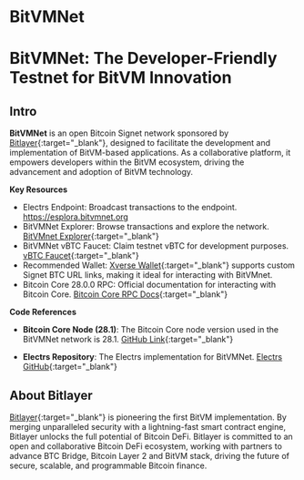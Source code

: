 # BitVMNet

# BitVMNet: The Developer-Friendly Testnet for BitVM Innovation

## Intro
**BitVMNet** is an open Bitcoin Signet network sponsored by [Bitlayer](https://x.com/BitlayerLabs){:target="_blank"}, designed to facilitate the development and implementation of BitVM-based applications. As a collaborative platform, it empowers developers within the BitVM ecosystem, driving the advancement and adoption of BitVM technology.




**Key Resources**
- Electrs Endpoint: Broadcast transactions to the endpoint. https://esplora.bitvmnet.org
- BitVMNet Explorer: Browse transactions and explore the network. [BitVMnet Explorer](https://mempool.bitvmnet.org/){:target="_blank"}
- BitVMNet vBTC Faucet: Claim testnet vBTC for development purposes. [vBTC Faucet](https://www.thefaucet.org/Bitcoin/Bitvmnet){:target="_blank"}
- Recommended Wallet: [Xverse Wallet](https://www.xverse.app/){:target="_blank"} supports custom Signet BTC URL links, making it ideal for interacting with BitVMnet.
- Bitcoin Core 28.0.0 RPC: Official documentation for interacting with Bitcoin Core. [Bitcoin Core RPC Docs](https://bitcoincore.org/en/doc/28.0.0/){:target="_blank"}

**Code References**

- **Bitcoin Core Node (28.1)**: The Bitcoin Core node version used in the BitVMNet network is 28.1. [GitHub Link](https://github.com/bitcoin/bitcoin){:target="_blank"}

- **Electrs Repository**: The Electrs implementation for BitVMNet. [Electrs GitHub](https://github.com/Blockstream/electrs){:target="_blank"}




## About Bitlayer

[Bitlayer](https://x.com/BitlayerLabs){:target="_blank"} is pioneering the first BitVM implementation. By merging unparalleled security with a lightning-fast smart contract engine, Bitlayer unlocks the full potential of Bitcoin DeFi.
Bitlayer is committed to an open and collaborative Bitcoin DeFi ecosystem, working with partners to advance BTC Bridge, Bitcoin Layer 2 and BitVM stack, driving the future of secure, scalable, and programmable Bitcoin finance.